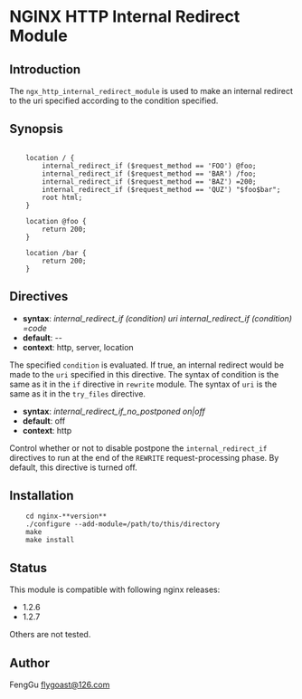 # NGINX HTTP Internal Redirect Module

## Introduction

The `ngx_http_internal_redirect_module` is used to make an internal redirect to the uri specified according to the condition specified.

## Synopsis

```nginx

    location / {
        internal_redirect_if ($request_method == 'FOO') @foo;
        internal_redirect_if ($request_method == 'BAR') /foo;
        internal_redirect_if ($request_method == 'BAZ') =200;
        internal_redirect_if ($request_method == 'QUZ') "$foo$bar";
        root html;
    }

    location @foo {
        return 200;
    }

    location /bar {
        return 200;
    }
```

## Directives

* **syntax**: *internal_redirect_if (condition) uri*
              *internal_redirect_if (condition) =code*
* **default**: --
* **context**: http, server, location

The specified `condition` is evaluated. If true, an internal redirect would be made to the `uri` specified in this directive. The syntax of condition is the same as it in the `if` directive in `rewrite` module. The syntax of `uri` is the same as it in the `try_files` directive.

* **syntax**: *internal_redirect_if_no_postponed  on|off*
* **default**: off
* **context**: http

Control whether or not to disable postpone the `internal_redirect_if` directives to run at the end of the `REWRITE` request-processing phase. By default, this directive is turned off.

## Installation

```shell
    cd nginx-**version**
    ./configure --add-module=/path/to/this/directory
    make
    make install
```

## Status

This module is compatible with following nginx releases:
- 1.2.6
- 1.2.7

Others are not tested.

## Author

FengGu <flygoast@126.com>
